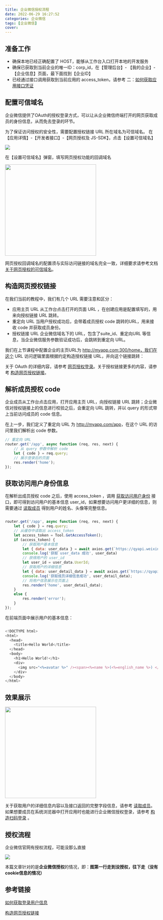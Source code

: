 ```yaml
---
title: 企业微信授权流程
date: 2022-06-29 16:27:52
categories: 企业微信
tags: [企业微信]
cover: 
---
```


## 准备工作

- 确保本地已经正确配置了 HOST，能够从工作台入口打开本地的开发服务
- 确保已获取到当前企业的唯一ID：corp_id，在【管理后台】- 【我的企业】-【企业信息】页面，最下面找到【企业ID】
- 已经通过接口调用获取到当前应用的 access_token，请参考 二：<a href="https://developer.work.weixin.qq.com/tutorial/detail/46" target="_blank" >如何获取应用接口凭证</a>

## 配置可信域名

企业微信提供了OAuth的授权登录方式，可以让从企业微信终端打开的网页获取成员的身份信息，从而免去登录的环节。

为了保证访问授权的安全性，需要配置授权链接 URL 所在域名为可信域名。
在【应用详情】-【开发者接口】-【网页授权及 JS-SDK】，点击【设置可信域名】

<img src="http://t-blog-images.aijs.top/img/20220629163014.webp" />

在【设置可信域名】弹窗，填写网页授权功能的回调域名

<img src="http://t-blog-images.aijs.top/img/20220629163042.webp" width=300 />

网页授权回调域名的配置须与实际访问链接的域名完全一致，详细要求请参考文档 <a href="https://developer.work.weixin.qq.com/document/path/91335#%E5%85%B3%E4%BA%8E%E7%BD%91%E9%A1%B5%E6%8E%88%E6%9D%83%E7%9A%84%E5%8F%AF%E4%BF%A1%E5%9F%9F%E5%90%8D" target="_blank" >关于网页授权的可信域名</a>。

## 构造网页授权链接

在我们当前的教程中，我们有几个 URL 需要注意和区分：

- 应用主页 URL
从工作台点击打开的页面 URL ，在创建应用是配置填写的，用来向授权链接 URL 跳转。
- 重定向 URL
当用户授权成功后，会带着成员授权 code 跳转的URL，用来接收 code 并获取成员身份。
- 授权链接 URL
企业微信域名下的 URL，包含了suite_id、重定向URL 等信息，当企业微信服务参数验证成功后，会跳转到重定向 URL。

我们在上节课程中配置企业的主页URL为 <a href="http://myapp.com:300/home%EF%BC%8C%E6%88%91%E4%BB%AC%E5%9C%A8%E8%BF%99%E4%B8%AA" target="_blank" >http://myapp.com:300/home，我们在这个 URL</a> 访问逻辑里面根据约定构造授权链接 URL，并向这个链接跳转：

关于 OAuth 的详细内容，请参考 <a href="https://developer.work.weixin.qq.com/document/path/91119" target="_blank" >网页授权登录</a>。关于授权链接更多的内容，请参考 <a href="https://developer.work.weixin.qq.com/document/path/91022" target="_blank" >构造网页授权链接</a>。 

## 解析成员授权 code

企业成员从工作台点击应用，打开应用主页 URL，向授权链接 URL 跳转；企业微信对授权链接上的信息进行校验之后，会重定向 URL 跳转，并以 query 的形式带上当前访问成员的 code 信息。

在上一步，我们定义了重定向 URL 为 <a href="http://myapp.com/app%EF%BC%8C%E5%9C%A8%E8%BF%99%E4%B8%AA" target="_blank" > http://myapp.com/app</a>，在这个 URL 的访问里我们解析出 code 参数。

```js
// 重定向 URL 
router.get('/app', async function (req, res, next) {    
    // 从 query 参数中解析 code
    let { code } = req.query;
    // 展示登录后的页面
    res.render('home');
});

```

## 获取访问用户身份信息

在解析出成员授权 code 之后，使用 access_token ，调用 <a href="https://developer.work.weixin.qq.com/document/path/91023" target="_blank" >获取访问用户身份</a> 接口，即可得到访问用户的基本信息 user_id，如果想要访问用户更详细的信息，则需要通过 <a href="https://developer.work.weixin.qq.com/document/path/90196" target="_blank" >读取成员</a> 得到用户的姓名、头像等完整信息。


```js

router.get('/app', async function (req, res, next) {
    let { code } = req.query;
    // 从缓存中读取出 access_token
    let access_token = Tool.GetAccessToken();
    if (access_token) {
        // 获取用户基本信息
        let { data: user_data } = await axios.get(`https://qyapi.weixin.qq.com/cgi-bin/user/getuserinfo?access_token=${access_token}&amp;code=${code}`);
        console.log('获取 user_data 成功', user_data)
        // 获得用户的 user_id
        let user_id = user_data.UserId;
        // 获取用户的详细信息
        let { data: user_detail_data } = await axios.get(`https://qyapi.weixin.qq.com/cgi-bin/user/get?access_token=${access_token}&amp;userid=${user_id}`);
        console.log('获取成员详细信息成功', user_detail_data);
        // 将用户信息展示在页面上
        res.render('home', user_detail_data);
    }
    else {
        res.render('error');
    }
});
```
在前端页面中展示用户的基本信息：

```js

<!DOCTYPE html>
<html>
  <head>
    <title>Hello World</title>
  </head>
  <body>
    <h1>Hello World!</h1>
    <div>
      <img src="<%=avatar %>" /><span><%=name %>(<%=english_name %>) </span>      
    </div>
  </body>
</html>

```

## 效果展示

<img src="http://t-blog-images.aijs.top/img/20220629163741.webp" width=300/>


关于获取用户的详细信息内容以及接口返回的完整字段信息，请参考 <a href="https://developer.work.weixin.qq.com/document/path/90196" target="_blank" >读取成员</a>。如果想要成员在系统浏览器中打开应用时也能进行企业微信授权登录，请参考 <a href="https://developer.work.weixin.qq.com/document/path/91025" target="_blank" >构造扫码登录</a> 。

## 授权流程

企业微信官网有授权流程，可能没那么直接

<img src="http://t-blog-images.aijs.top/img/20220630093816.webp" />


本篇文章针对的是**企业微信授权**的情况，即：**图第一行走到没授权，往下走（没有cookie信息的情况）**

## 参考链接

<a href="https://developer.work.weixin.qq.com/tutorial/detail/47" target="_blank" >如何获取登录用户信息</a>

<a href="https://developer.work.weixin.qq.com/document/path/91022" target="_blank" >构造网页授权链接</a>